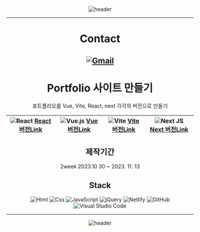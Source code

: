 <div align="center"> 


![header](https://capsule-render.vercel.app/api?type=slice&color=gradient&height=160&section=header&text=MyeongHun%20%20&fontAlign=50&fontAlignY=70&fontSize=90&fontColor=000000)




---

# Contact

[![Gmail](https://img.shields.io/badge/Gmail-D14836?style=for-the-badge&logo=gmail&logoColor=white)]()
---

# Portfolio 사이트 만들기

  포트폴리오를 Vue, Vite, React, next 각각의 버전으로 만들기   

| ![React](https://img.shields.io/badge/react-%2320232a.svg?style=for-the-badge&logo=react&logoColor=%2361DAFB) [React 버전Link](https://github.com/audgns722/react-project2023.git) | ![Vue.js](https://img.shields.io/badge/vuejs-%2335495e.svg?style=for-the-badge&logo=vuedotjs&logoColor=%234FC08D) [Vue 버전Link](https://github.com/audgns722/vite-project2023.git) | ![Vite](https://img.shields.io/badge/vite-%23646CFF.svg?style=for-the-badge&logo=vite&logoColor=white) [Vite 버전Link](https://github.com/audgns722/vue-project2023.git) | ![Next JS](https://img.shields.io/badge/Next-black?style=for-the-badge&logo=next.js&logoColor=white) [Next 버전Link](https://github.com/audgns722/next-project.git) |
| ------------------------------------------------------------ | ------------------------------------------------------------ | ------------------------------------------------------------ | :----------------------------------------------------------: |

  ## 제작기간

  2week 2023.10 30 ~ 2023. 11. 13

  ## Stack

  <img alt="Html" src ="https://img.shields.io/badge/HTML5-E34F26.svg?&style=for-the-badge&logo=HTML5&logoColor=white"/> <img alt="Css" src ="https://img.shields.io/badge/CSS3-1572B6.svg?&style=for-the-badge&logo=CSS3&logoColor=white"/> <img alt="JavaScript" src ="https://img.shields.io/badge/JavaScriipt-F7DF1E.svg?&style=for-the-badge&logo=JavaScript&logoColor=black"/> ![jQuery](https://img.shields.io/badge/jquery-%230769AD.svg?style=for-the-badge&logo=jquery&logoColor=white) ![Netlify](https://img.shields.io/badge/netlify-%23000000.svg?style=for-the-badge&logo=netlify&logoColor=#00C7B7) ![GitHub](https://img.shields.io/badge/github-%23121011.svg?style=for-the-badge&logo=github&logoColor=white) ![Visual Studio Code](https://img.shields.io/badge/Visual%20Studio%20Code-0078d7.svg?style=for-the-badge&logo=visual-studio-code&logoColor=white)

---

![header](https://capsule-render.vercel.app/api?type=wave&color=auto&height=200&section=header&text=Thank%20you&fontSize=90)
</div>
